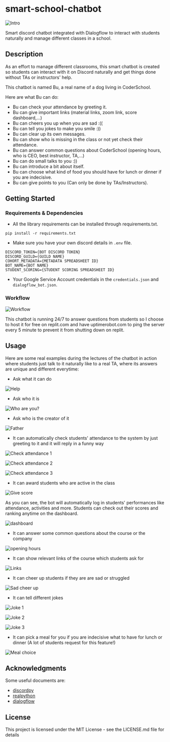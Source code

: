 # smart-school-chatbot

![Intro](https://i.imgur.com/0vuPOkb.jpg)

Smart discord chatbot integrated with Dialogflow to interact with students naturally and manage different classes in a school.

## Description

As an effort to manage different classrooms, this smart chatbot is created so students can interact with it on Discord naturally and get things done without TAs or instructors' help.  

This chatbot is named Bu, a real name of a dog living in CoderSchool. 

Here are what Bu can do:
- Bu can check your attendance by greeting it.
- Bu can give important links (material links, zoom link, score dashboard,...) 
- Bu can cheers you up when you are sad :((
- Bu can tell you jokes to make you smile :))
- Bu can clear up its own messages. 
- Bu can show who is missing in the class or not yet check their attendance.
- Bu can answer common questions about CoderSchool (opening hours, who is CEO, best instructor, TA,...)
- Bu can do small talks to you :))
- Bu can introduce a bit about itself.
- Bu can choose what kind of food you should have for lunch or dinner if you are indecisive. 
- Bu can give points to you (Can only be done by TAs/Instructors).

## Getting Started

### Requirements & Dependencies

* All the library requirements can be installed through requirements.txt.
```
pip install -r requirements.txt
```

* Make sure you have your own discord details in ```.env``` file.
```
DISCORD_TOKEN={BOT DISCORD TOKEN}
DISCORD_GUILD={GUILD NAME}
COHORT_METADATA={METADATA SPREADSHEET ID}
BOT_NAME={BOT NAME}
STUDENT_SCORING={STUDENT SCORING SPREADSHEET ID}
```

* Your Google Service Account credentials in the ```credentials.json``` and ```dialogflow_bot.json```.


### Workflow

![Workflow](https://i.imgur.com/jsEyoNN.png)

This chatbot is running 24/7 to answer questions from students so I choose to host it for free on replit.com and have uptimerobot.com to ping the server every 5 minute to prevent it from shutting down on replit.

## Usage

Here are some real examples during the lectures of the chatbot in action where students just talk to it naturally like to a real TA, where its answers are unique and different everytime:

* Ask what it can do

![Help](https://i.imgur.com/QohAbkP.jpg)

* Ask who it is

![Who are you?](https://i.imgur.com/ntY9j2k.png)

* Ask who is the creator of it

![Father](https://i.imgur.com/XV3HVJg.png)

* It can automatically check students' attendance to the system by just greeting to it and it will reply in a funny way

![Check attendance 1](https://i.imgur.com/bJKhUa5.png)

![Check attendance 2](https://i.imgur.com/jLifLZx.png)

![Check attendance 3](https://i.imgur.com/PYmEhQF.png)

* It can award students who are active in the class

![Give score](https://i.imgur.com/Atdo1c7.png)

As you can see, the bot will automatically log in students' performances like attendance, activities and more. Students can check out their scores and ranking anytime on the dashboard.

![dashboard](https://i.imgur.com/MXNyi4L.png)

* It can answer some common questions about the course or the company

![opening hours](https://i.imgur.com/fvOs2QD.png)

* It can show relevant links of the course which students ask for

![Links](https://i.imgur.com/7y1MzlY.png)

* It can cheer up students if they are are sad or struggled

![Sad cheer up](https://i.imgur.com/EyJiLd4.png)

* It can tell different jokes

![Joke 1](https://i.imgur.com/5HqVr65.png)

![Joke 2](https://i.imgur.com/5M5lTbP.png)

![Joke 3](https://i.imgur.com/kFPwHGB.png)

* It can pick a meal for you if you are indecisive what to have for lunch or dinner (A lot of students request for this feature!)

![Meal choice](https://i.imgur.com/fbvzmp1.png)

## Acknowledgments

Some useful documents are:
* [discordpy](https://discordpy.readthedocs.io/en/latest/)
* [realpython](https://realpython.com/how-to-make-a-discord-bot-python/)
* [dialogflow](https://cloud.google.com/dialogflow/es/docs)

## License

This project is licensed under the MIT License - see the LICENSE.md file for details
